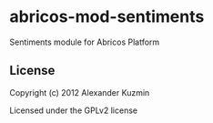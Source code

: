 # abricos-mod-sentiments

Sentiments module for Abricos Platform


## License
Copyright (c) 2012 Alexander Kuzmin

Licensed under the GPLv2 license